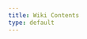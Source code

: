 ```yaml
---
title: Wiki Contents
type: default
---
```


<div id="wiki-contents">
    <ul></ul>
</div>

<style>
    #wiki-contents ul {
        -webkit-column-count: 3;
        -moz-column-count: 3;
        column-count: 3;
        list-style-type: none;
    }
    #wiki-contents h2 {
        margin: 0px;
    }
    #wiki-contents li {
        margin-bottom: 16px;
    }
</style>